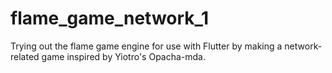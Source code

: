 # flame_game_network_1
Trying out the flame game engine for use with Flutter by making a network-related game inspired by Yiotro's Opacha-mda.

